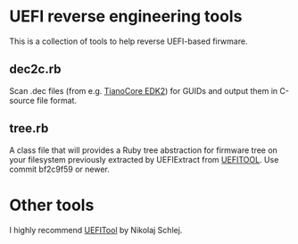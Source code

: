 UEFI reverse engineering tools
==============================

This is a collection of tools to help reverse UEFI-based firwmare.

dec2c.rb
--------

Scan .dec files (from e.g. [TianoCore EDK2]) for GUIDs and output them in 
C-source file format.

tree.rb
-------

A class file that will provides a Ruby tree abstraction for firmware tree on 
your filesystem previously extracted by UEFIExtract from [UEFITOOL]. Use commit 
bf2c9f59 or newer.

Other tools
===========

I highly recommend [UEFITool] by Nikolaj Schlej.

[TianoCore EDK2]: https://github.com/tianocore/edk2
[UEFITool]: https://github.com/LongSoft/UEFITool
